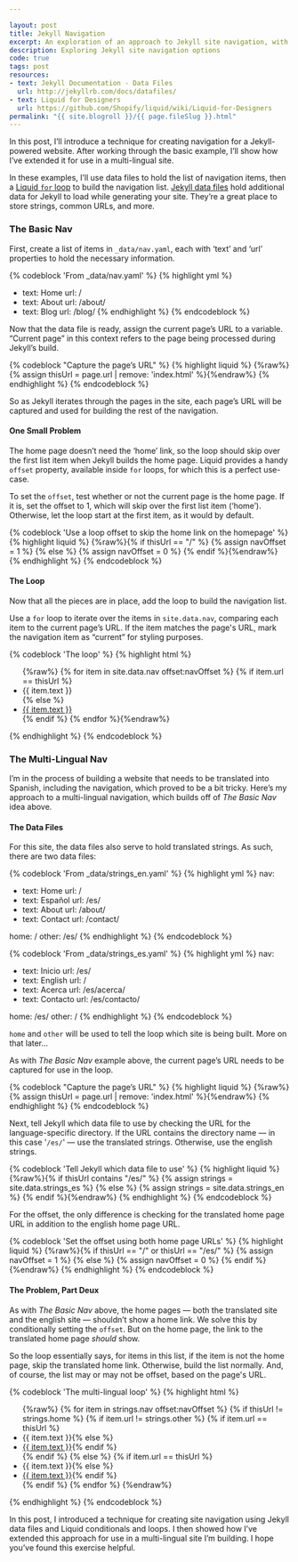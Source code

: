 ```yaml
---

layout: post
title: Jekyll Navigation
excerpt: An exploration of an approach to Jekyll site navigation, with an additional approach for multi-lingual sites.
description: Exploring Jekyll site navigation options
code: true
tags: post
resources:
- text: Jekyll Documentation - Data Files
  url: http://jekyllrb.com/docs/datafiles/
- text: Liquid for Designers
  url: https://github.com/Shopify/liquid/wiki/Liquid-for-Designers
permalink: "{{ site.blogroll }}/{{ page.fileSlug }}.html"
---
```



In this post, I&rsquo;ll introduce a technique for creating navigation for a Jekyll-powered website. After working through the basic example, I&rsquo;ll show how I&rsquo;ve extended it for use in a multi-lingual site.

In these examples, I&rsquo;ll use data files to hold the list of navigation items, then a [Liquid `for` loop](https://github.com/Shopify/liquid/wiki/Liquid-for-Designers#for-loops) to build the navigation list. [Jekyll data files](http://jekyllrb.com/docs/datafiles/) hold additional data for Jekyll to load while generating your site. They&rsquo;re a great place to store strings, common URLs, and more.

### The Basic Nav

First, create a list of items in <code class="path">_data/nav.yaml</code>, each with &lsquo;text&rsquo; and &lsquo;url&rsquo; properties to hold the necessary information.

{% codeblock 'From _data/nav.yaml' %}
{% highlight yml %}
- text: Home
  url: /
- text: About
  url: /about/
- text: Blog
  url: /blog/
{% endhighlight %}
{% endcodeblock %}

Now that the data file is ready, assign the current page&rsquo;s URL to a variable. &ldquo;Current page&rdquo; in this context refers to the page being processed during Jekyll&rsquo;s build.

{% codeblock "Capture the page&rsquo;s URL" %}
{% highlight liquid %}
{%raw%}{% assign thisUrl = page.url | remove: 'index.html' %}{%endraw%}
{% endhighlight %}
{% endcodeblock %}

So as Jekyll iterates through the pages in the site, each page&rsquo;s URL will be captured and used for building the rest of the navigation.

#### One Small Problem

The home page doesn&rsquo;t need the &lsquo;home&rsquo; link, so the loop should skip over the first list item when Jekyll builds the home page. Liquid provides a handy `offset` property, available inside `for` loops, for which this is a perfect use-case.

To set the `offset`, test whether or not the current page is the home page. If it is, set the offset to 1, which will skip over the first list item (&lsquo;home&rsquo;). Otherwise, let the loop start at the first item, as it would by default.

{% codeblock 'Use a loop offset to skip the home link on the homepage' %}
{% highlight liquid %}
{%raw%}{% if thisUrl == "/" %}
  {% assign navOffset = 1 %}
{% else %}
  {% assign navOffset = 0 %}
{% endif %}{%endraw%}
{% endhighlight %}
{% endcodeblock %}

#### The Loop

Now that all the pieces are in place, add the loop to build the navigation list.

Use a `for` loop to iterate over the items in `site.data.nav`, comparing each item to the current page&rsquo;s URL. If the item matches the page's URL, mark the navigation item as &ldquo;current&rdquo; for styling purposes.

{% codeblock 'The loop' %}
{% highlight html %}
<nav role="navigation">
  <ul>{%raw%}
  {% for item in site.data.nav offset:navOffset %}
    {% if item.url == thisUrl %}
      <li class="current">{{ item.text }}</li>
    {% else %}
      <li><a href="{{ item.url }}">{{ item.text }}</a></li>
    {% endif %}
  {% endfor %}{%endraw%}
  </ul>
</nav>
{% endhighlight %}
{% endcodeblock %}

### The Multi-Lingual Nav

I&rsquo;m in the process of building a website that needs to be translated into Spanish, including the navigation, which proved to be a bit tricky. Here&rsquo;s my approach to a multi-lingual navigation, which builds off of _The Basic Nav_ idea above.

#### The Data Files

For this site, the data files also serve to hold translated strings. As such, there are two data files:

{% codeblock 'From _data/strings_en.yaml' %}
{% highlight yml %}
nav:
- text: Home
  url: /
- text: Espa&ntilde;ol
  url: /es/
- text: About
  url: /about/
- text: Contact
  url: /contact/

home: /
other: /es/
{% endhighlight %}
{% endcodeblock %}

{% codeblock 'From _data/strings_es.yaml' %}
{% highlight yml %}
nav:
- text: Inicio
  url: /es/
- text: English
  url: /
- text: Acerca
  url: /es/acerca/
- text: Contacto
  url: /es/contacto/

home: /es/
other: /
{% endhighlight %}
{% endcodeblock %}

`home` and `other` will be used to tell the loop which site is being built. More on that later...

As with _The Basic Nav_ example above, the current page&rsquo;s URL needs to be captured for use in the loop.

{% codeblock "Capture the page&rsquo;s URL" %}
{% highlight liquid %}
{%raw%}{% assign thisUrl = page.url | remove: 'index.html' %}{%endraw%}
{% endhighlight %}
{% endcodeblock %}

Next, tell Jekyll which data file to use by checking the URL for the language-specific directory. If the URL contains the directory name &mdash; in this case '<code class="path">/es/</code>' &mdash; use the translated strings. Otherwise, use the english strings.

{% codeblock 'Tell Jekyll which data file to use' %}
{% highlight liquid %}
{%raw%}{% if thisUrl contains "/es/" %}
  {% assign strings = site.data.strings_es %}
{% else %}
  {% assign strings = site.data.strings_en %}
{% endif %}{%endraw%}
{% endhighlight %}
{% endcodeblock %}

For the offset, the only difference is checking for the translated home page URL in addition to the english home page URL.

{% codeblock 'Set the offset using both home page URLs' %}
{% highlight liquid %}
{%raw%}{% if thisUrl == "/" or thisUrl == "/es/" %}
  {% assign navOffset = 1 %}
{% else %}
  {% assign navOffset = 0 %}
{% endif %}{%endraw%}
{% endhighlight %}
{% endcodeblock %}

#### The Problem, Part Deux

As with _The Basic Nav_ above, the home pages &mdash; both the translated site and the english site &mdash; shouldn&rsquo;t show a home link. We solve this by conditionally setting the `offset`. But on the home page, the link to the translated home page _should_ show.

So the loop essentially says, for items in this list, if the item is not the home page, skip the translated home link. Otherwise, build the list normally. And, of course, the list may or may not be offset, based on the page's URL.

{% codeblock 'The multi-lingual loop' %}
{% highlight html %}
<nav role="navigation">

  <ul>{%raw%}
  {% for item in strings.nav offset:navOffset %}
    {% if thisUrl != strings.home %}
      {% if item.url != strings.other %}
        {% if item.url == thisUrl %}<li class="current">{{ item.text }}{% else %}<li><a href="{{ item.url }}">{{ item.text }}</a>{% endif %}</li>
      {% endif %}
    {% else %}
      {% if item.url == thisUrl %}<li class="current">{{ item.text }}{% else %}<li><a href="{{ item.url }}">{{ item.text }}</a>{% endif %}</li>
    {% endif %}
  {% endfor %}
  {%endraw%}</ul>

</nav>
{% endhighlight %}
{% endcodeblock %}

In this post, I introduced a technique for creating site navigation using Jekyll data files and Liquid conditionals and loops. I then showed how I&rsquo;ve extended this approach for use in a multi-lingual site I&rsquo;m building. I hope you&rsquo;ve found this exercise helpful.
